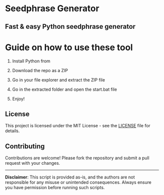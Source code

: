 # Seedphrase Generator   

## Fast & easy Python seedphrase generator
  
# Guide on how to use these tool  
 
1. Install Python from
 
2. Download the repo as a ZIP 

3. Go in your file explorer and extract the ZIP file 
  
4. Go in the extracted folder and open the start.bat file

5. Enjoy! 
    
## License 

This project is licensed under the MIT License - see the [LICENSE](LICENSE) file for details.     
   
## Contributing
  
Contributions are welcome! Please fork the repository and submit a pull request with your changes.     
  
--- 
  
**Disclaimer**: This script is provided as-is, and the authors are not responsible for any misuse or unintended consequences. Always ensure you have permission before running such scripts.